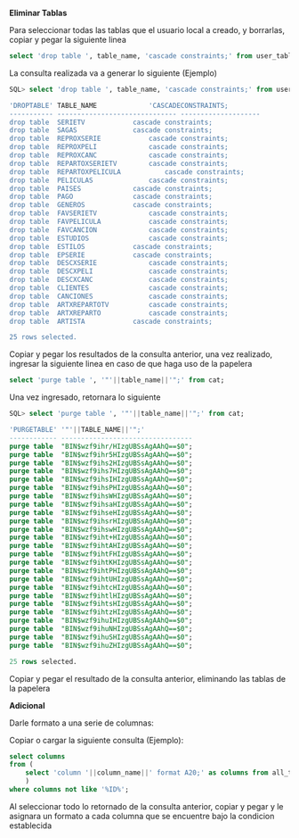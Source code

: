 **Eliminar Tablas**

Para seleccionar todas las tablas que el usuario local a creado, y borrarlas, copiar y pegar la siguiente linea

```sql
select 'drop table ', table_name, 'cascade constraints;' from user_tables;
```

La consulta realizada va a generar lo siguiente (Ejemplo)

```sql
SQL> select 'drop table ', table_name, 'cascade constraints;' from user_tables;

'DROPTABLE' TABLE_NAME			   'CASCADECONSTRAINTS;
----------- ------------------------------ --------------------
drop table  SERIETV			   cascade constraints;
drop table  SAGAS			   cascade constraints;
drop table  REPROXSERIE 		   cascade constraints;
drop table  REPROXPELI			   cascade constraints;
drop table  REPROXCANC			   cascade constraints;
drop table  REPARTOXSERIETV		   cascade constraints;
drop table  REPARTOXPELICULA		   cascade constraints;
drop table  PELICULAS			   cascade constraints;
drop table  PAISES			   cascade constraints;
drop table  PAGO			   cascade constraints;
drop table  GENEROS			   cascade constraints;
drop table  FAVSERIETV			   cascade constraints;
drop table  FAVPELICULA 		   cascade constraints;
drop table  FAVCANCION			   cascade constraints;
drop table  ESTUDIOS			   cascade constraints;
drop table  ESTILOS			   cascade constraints;
drop table  EPSERIE			   cascade constraints;
drop table  DESCXSERIE			   cascade constraints;
drop table  DESCXPELI			   cascade constraints;
drop table  DESCXCANC			   cascade constraints;
drop table  CLIENTES			   cascade constraints;
drop table  CANCIONES			   cascade constraints;
drop table  ARTXREPARTOTV		   cascade constraints;
drop table  ARTXREPARTO 		   cascade constraints;
drop table  ARTISTA			   cascade constraints;

25 rows selected.

```

Copiar y pegar los resultados de la consulta anterior, una vez realizado, ingresar la siguiente linea en caso de que haga uso de la papelera

```sql
select 'purge table ', '"'||table_name||'";' from cat;
```

Una vez ingresado, retornara lo siguiente

```sql
SQL> select 'purge table ', '"'||table_name||'";' from cat;

'PURGETABLE' '"'||TABLE_NAME||'";'
------------ ---------------------------------
purge table  "BIN$wzf9ihr/HIzgUBSsAgAAhQ==$0";
purge table  "BIN$wzf9ihr5HIzgUBSsAgAAhQ==$0";
purge table  "BIN$wzf9ihs2HIzgUBSsAgAAhQ==$0";
purge table  "BIN$wzf9ihs7HIzgUBSsAgAAhQ==$0";
purge table  "BIN$wzf9ihsIHIzgUBSsAgAAhQ==$0";
purge table  "BIN$wzf9ihsPHIzgUBSsAgAAhQ==$0";
purge table  "BIN$wzf9ihsWHIzgUBSsAgAAhQ==$0";
purge table  "BIN$wzf9ihsaHIzgUBSsAgAAhQ==$0";
purge table  "BIN$wzf9ihseHIzgUBSsAgAAhQ==$0";
purge table  "BIN$wzf9ihsrHIzgUBSsAgAAhQ==$0";
purge table  "BIN$wzf9ihswHIzgUBSsAgAAhQ==$0";
purge table  "BIN$wzf9iht+HIzgUBSsAgAAhQ==$0";
purge table  "BIN$wzf9ihtAHIzgUBSsAgAAhQ==$0";
purge table  "BIN$wzf9ihtFHIzgUBSsAgAAhQ==$0";
purge table  "BIN$wzf9ihtKHIzgUBSsAgAAhQ==$0";
purge table  "BIN$wzf9ihtPHIzgUBSsAgAAhQ==$0";
purge table  "BIN$wzf9ihtUHIzgUBSsAgAAhQ==$0";
purge table  "BIN$wzf9ihtcHIzgUBSsAgAAhQ==$0";
purge table  "BIN$wzf9ihtlHIzgUBSsAgAAhQ==$0";
purge table  "BIN$wzf9ihtsHIzgUBSsAgAAhQ==$0";
purge table  "BIN$wzf9ihtzHIzgUBSsAgAAhQ==$0";
purge table  "BIN$wzf9ihuIHIzgUBSsAgAAhQ==$0";
purge table  "BIN$wzf9ihuNHIzgUBSsAgAAhQ==$0";
purge table  "BIN$wzf9ihuSHIzgUBSsAgAAhQ==$0";
purge table  "BIN$wzf9ihuZHIzgUBSsAgAAhQ==$0";

25 rows selected.

```

Copiar y pegar el resultado de la consulta anterior, eliminando las tablas de la papelera

**Adicional**

Darle formato a una serie de columnas:

Copiar o cargar la siguiente consulta (Ejemplo):

```sql
select columns
from (
	select 'column '||column_name||' format A20;' as columns from all_tab_columns where owner='ALFA'
	)
where columns not like '%ID%';
```

Al seleccionar todo lo retornado de la consulta anterior, copiar y pegar y le asignara un formato a cada columna que se encuentre bajo la condicion establecida